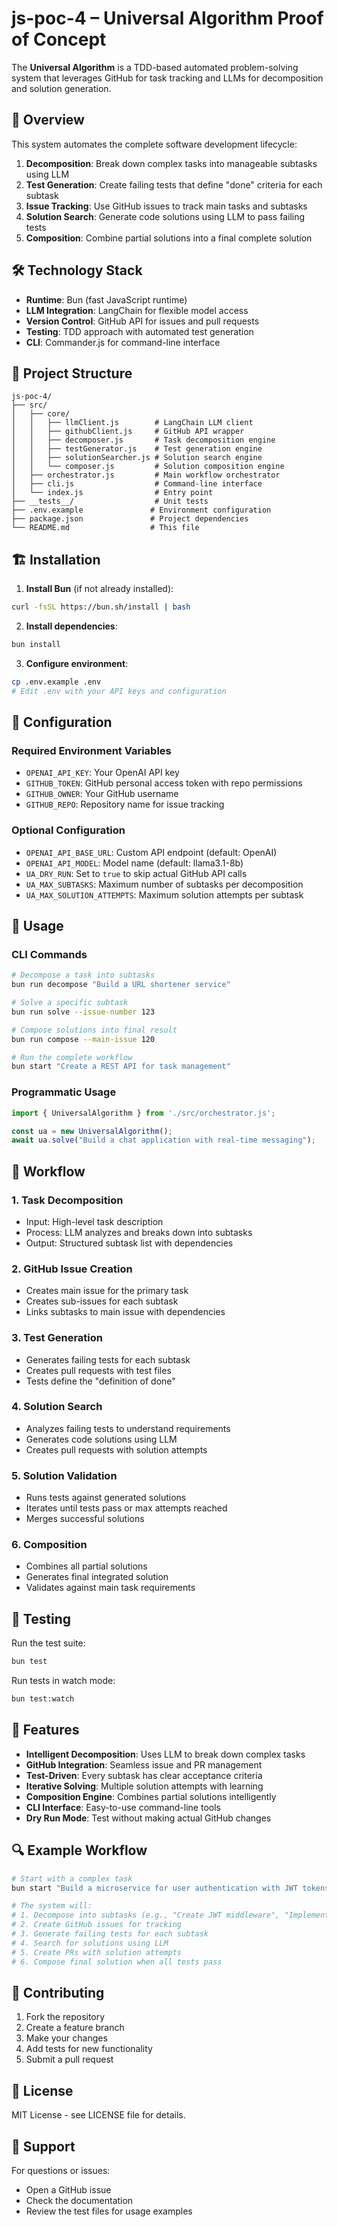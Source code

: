 # js-poc-4 – Universal Algorithm Proof of Concept

The **Universal Algorithm** is a TDD-based automated problem-solving system that leverages GitHub for task tracking and LLMs for decomposition and solution generation.

## 🚀 Overview

This system automates the complete software development lifecycle:

1. **Decomposition**: Break down complex tasks into manageable subtasks using LLM
2. **Test Generation**: Create failing tests that define "done" criteria for each subtask
3. **Issue Tracking**: Use GitHub issues to track main tasks and subtasks
4. **Solution Search**: Generate code solutions using LLM to pass failing tests
5. **Composition**: Combine partial solutions into a final complete solution

## 🛠️ Technology Stack

- **Runtime**: Bun (fast JavaScript runtime)
- **LLM Integration**: LangChain for flexible model access
- **Version Control**: GitHub API for issues and pull requests
- **Testing**: TDD approach with automated test generation
- **CLI**: Commander.js for command-line interface

## 📁 Project Structure

```
js-poc-4/
├── src/
│   ├── core/
│   │   ├── llmClient.js        # LangChain LLM client
│   │   ├── githubClient.js     # GitHub API wrapper
│   │   ├── decomposer.js       # Task decomposition engine
│   │   ├── testGenerator.js    # Test generation engine
│   │   ├── solutionSearcher.js # Solution search engine
│   │   └── composer.js         # Solution composition engine
│   ├── orchestrator.js         # Main workflow orchestrator
│   ├── cli.js                  # Command-line interface
│   └── index.js                # Entry point
├── __tests__/                  # Unit tests
├── .env.example               # Environment configuration
├── package.json               # Project dependencies
└── README.md                  # This file
```

## 🏗️ Installation

1. **Install Bun** (if not already installed):
```bash
curl -fsSL https://bun.sh/install | bash
```

2. **Install dependencies**:
```bash
bun install
```

3. **Configure environment**:
```bash
cp .env.example .env
# Edit .env with your API keys and configuration
```

## 🔧 Configuration

### Required Environment Variables

- `OPENAI_API_KEY`: Your OpenAI API key
- `GITHUB_TOKEN`: GitHub personal access token with repo permissions
- `GITHUB_OWNER`: Your GitHub username
- `GITHUB_REPO`: Repository name for issue tracking

### Optional Configuration

- `OPENAI_API_BASE_URL`: Custom API endpoint (default: OpenAI)
- `OPENAI_API_MODEL`: Model name (default: llama3.1-8b)
- `UA_DRY_RUN`: Set to `true` to skip actual GitHub API calls
- `UA_MAX_SUBTASKS`: Maximum number of subtasks per decomposition
- `UA_MAX_SOLUTION_ATTEMPTS`: Maximum solution attempts per subtask

## 🎯 Usage

### CLI Commands

```bash
# Decompose a task into subtasks
bun run decompose "Build a URL shortener service"

# Solve a specific subtask
bun run solve --issue-number 123

# Compose solutions into final result
bun run compose --main-issue 120

# Run the complete workflow
bun start "Create a REST API for task management"
```

### Programmatic Usage

```javascript
import { UniversalAlgorithm } from './src/orchestrator.js';

const ua = new UniversalAlgorithm();
await ua.solve("Build a chat application with real-time messaging");
```

## 🔄 Workflow

### 1. Task Decomposition
- Input: High-level task description
- Process: LLM analyzes and breaks down into subtasks
- Output: Structured subtask list with dependencies

### 2. GitHub Issue Creation
- Creates main issue for the primary task
- Creates sub-issues for each subtask
- Links subtasks to main issue with dependencies

### 3. Test Generation
- Generates failing tests for each subtask
- Creates pull requests with test files
- Tests define the "definition of done"

### 4. Solution Search
- Analyzes failing tests to understand requirements
- Generates code solutions using LLM
- Creates pull requests with solution attempts

### 5. Solution Validation
- Runs tests against generated solutions
- Iterates until tests pass or max attempts reached
- Merges successful solutions

### 6. Composition
- Combines all partial solutions
- Generates final integrated solution
- Validates against main task requirements

## 🧪 Testing

Run the test suite:
```bash
bun test
```

Run tests in watch mode:
```bash
bun test:watch
```

## 🎨 Features

- **Intelligent Decomposition**: Uses LLM to break down complex tasks
- **GitHub Integration**: Seamless issue and PR management
- **Test-Driven**: Every subtask has clear acceptance criteria
- **Iterative Solving**: Multiple solution attempts with learning
- **Composition Engine**: Combines partial solutions intelligently
- **CLI Interface**: Easy-to-use command-line tools
- **Dry Run Mode**: Test without making actual GitHub changes

## 🔍 Example Workflow

```bash
# Start with a complex task
bun start "Build a microservice for user authentication with JWT tokens"

# The system will:
# 1. Decompose into subtasks (e.g., "Create JWT middleware", "Implement user login", etc.)
# 2. Create GitHub issues for tracking
# 3. Generate failing tests for each subtask
# 4. Search for solutions using LLM
# 5. Create PRs with solution attempts
# 6. Compose final solution when all tests pass
```

## 🤝 Contributing

1. Fork the repository
2. Create a feature branch
3. Make your changes
4. Add tests for new functionality
5. Submit a pull request

## 📄 License

MIT License - see LICENSE file for details.

## 🙋 Support

For questions or issues:
- Open a GitHub issue
- Check the documentation
- Review the test files for usage examples 